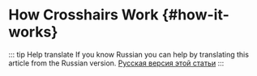 # How Crosshairs Work {#how-it-works}

::: tip Help translate
If you know Russian you can help by translating this article from the Russian version.
[Русская версия этой статьи](/ru/guide/crosshair/how-it-works/)
:::
